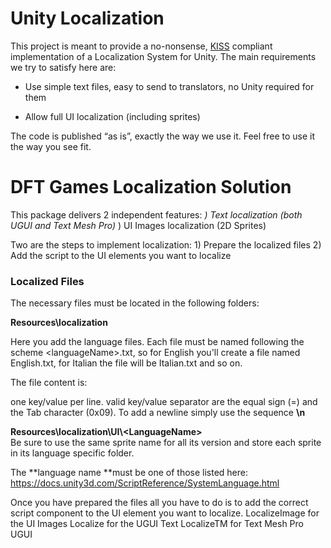 Unity Localization
==================

This project is meant to provide a no-nonsense,
[KISS](https://en.wikipedia.org/wiki/KISS_principle) compliant implementation of
a Localization System for Unity. The main requirements we try to satisfy here
are:

-   Use simple text files, easy to send to translators, no Unity required for
    them

-   Allow full UI localization (including sprites)

The code is published “as is”, exactly the way we use it. Feel free to use it
the way you see fit.

DFT Games Localization Solution
===============================

This package delivers 2 independent features: *) Text localization (both UGUI
and Text Mesh Pro)* ) UI Images localization (2D Sprites)

Two are the steps to implement localization: 1) Prepare the localized files 2)
Add the script to the UI elements you want to localize

### Localized Files

The necessary files must be located in the following folders:

**Resources\\localization**

Here you add the language files. Each file must be named following the scheme
\<languageName\>.txt, so for English you'll create a file named English.txt, for
Italian the file will be Italian.txt and so on.

The file content is:

one key/value per line. valid key/value separator are the equal sign (=) and the
Tab character (0x09). To add a newline simply use the sequence **\\n**

**Resources\\localization\\UI\\\<LanguageName\>**  
Be sure to use the same sprite name for all its version and store each sprite in
its language specific folder.

The **language name **must be one of those listed here:
https://docs.unity3d.com/ScriptReference/SystemLanguage.html

Once you have prepared the files all you have to do is to add the correct script
component to the UI element you want to localize. LocalizeImage for the UI
Images Localize for the UGUI Text LocalizeTM for Text Mesh Pro UGUI
